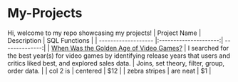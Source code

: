 # My-Projects
Hi, welcome to my repo showcasing my projects! 
| Project Name        | Description           | SQL Functions  |
| ------------------- |:---------------------:| --------------:|
| [When Was the Golden Age of Video Games?](https://github.com/kegraham91/My-Projects/blob/main/When%20Was%20the%20Golden%20Age%20of%20Video%20Games%3F.ipynb)     | I searched for the best year(s) for video games by identifying release years that users and critics liked best, and  explored sales data. | Joins, set theory, filter, group, order data. |
| col 2 is      | centered      |   $12 |
| zebra stripes | are neat      |    $1 |


